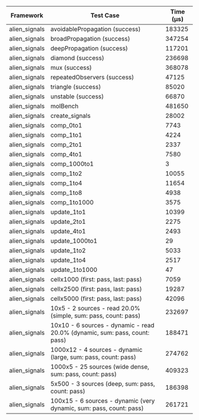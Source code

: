 | Framework | Test Case | Time (μs) |
| --- | --- | --- |
| alien_signals | avoidablePropagation (success) | 183325 |
| alien_signals | broadPropagation (success) | 347254 |
| alien_signals | deepPropagation (success) | 117201 |
| alien_signals | diamond (success) | 236698 |
| alien_signals | mux (success) | 368078 |
| alien_signals | repeatedObservers (success) | 47125 |
| alien_signals | triangle (success) | 85020 |
| alien_signals | unstable (success) | 66870 |
| alien_signals | molBench | 481650 |
| alien_signals | create_signals | 28002 |
| alien_signals | comp_0to1 | 7743 |
| alien_signals | comp_1to1 | 4224 |
| alien_signals | comp_2to1 | 2337 |
| alien_signals | comp_4to1 | 7580 |
| alien_signals | comp_1000to1 | 3 |
| alien_signals | comp_1to2 | 10055 |
| alien_signals | comp_1to4 | 11654 |
| alien_signals | comp_1to8 | 4938 |
| alien_signals | comp_1to1000 | 3575 |
| alien_signals | update_1to1 | 10399 |
| alien_signals | update_2to1 | 2275 |
| alien_signals | update_4to1 | 2493 |
| alien_signals | update_1000to1 | 29 |
| alien_signals | update_1to2 | 5033 |
| alien_signals | update_1to4 | 2517 |
| alien_signals | update_1to1000 | 47 |
| alien_signals | cellx1000 (first: pass, last: pass) | 7059 |
| alien_signals | cellx2500 (first: pass, last: pass) | 19287 |
| alien_signals | cellx5000 (first: pass, last: pass) | 42096 |
| alien_signals | 10x5 - 2 sources - read 20.0% (simple, sum: pass, count: pass) | 232697 |
| alien_signals | 10x10 - 6 sources - dynamic - read 20.0% (dynamic, sum: pass, count: pass) | 188471 |
| alien_signals | 1000x12 - 4 sources - dynamic (large, sum: pass, count: pass) | 274762 |
| alien_signals | 1000x5 - 25 sources (wide dense, sum: pass, count: pass) | 409323 |
| alien_signals | 5x500 - 3 sources (deep, sum: pass, count: pass) | 186398 |
| alien_signals | 100x15 - 6 sources - dynamic (very dynamic, sum: pass, count: pass) | 261721 |
